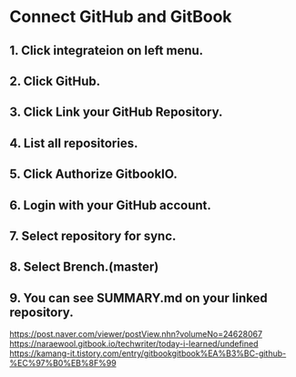 # Connect GitHub and GitBook
## 1. Click integrateion on left menu.
## 2. Click GitHub.
## 3. Click Link your GitHub Repository.
## 4. List all repositories.
## 5. Click Authorize GitbookIO.
## 6. Login with your GitHub account.
## 7. Select repository for sync.
## 8. Select Brench.(master)
## 9. You can see SUMMARY.md on your linked repository.
https://post.naver.com/viewer/postView.nhn?volumeNo=24628067
https://naraewool.gitbook.io/techwriter/today-i-learned/undefined
https://kamang-it.tistory.com/entry/gitbookgitbook%EA%B3%BC-github-%EC%97%B0%EB%8F%99
